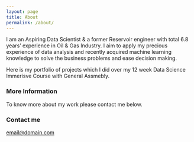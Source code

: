 ```yaml
---
layout: page
title: About
permalink: /about/
---
```


I am an Aspiring Data Scientist & a former Reservoir engineer with total 6.8 years’ experience in Oil & Gas Industry.
I aim to apply my precious experience of data analysis and recently acquired machine learning knowledge to solve the business problems and ease decision making.

Here is my portfolio of projects which I did over my 12 week Data Science Immerisve Course with General Assmebly.


### More Information

To know more about my work please contact me below.

### Contact me

[email@domain.com](mailto:shelza.roo@gmail.com)
